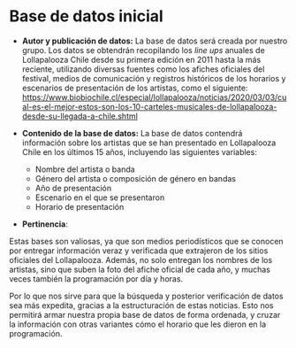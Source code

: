 # Base de datos inicial #
* **Autor y publicación de datos:**
La base de datos será creada por nuestro grupo. Los datos se obtendrán recopilando los *line ups* anuales de Lollapalooza Chile desde su primera edición en 2011 hasta la más reciente, utilizando diversas fuentes como los afiches oficiales del festival, medios de comunicación y registros históricos de los horarios y escenarios de presentación de los artistas, como el siguiente:
https://www.biobiochile.cl/especial/lollapalooza/noticias/2020/03/03/cual-es-el-mejor-estos-son-los-10-carteles-musicales-de-lollapalooza-desde-su-llegada-a-chile.shtml

* **Contenido de la base de datos:**
La base de datos contendrá información sobre los artistas que se han presentado en Lollapalooza Chile en los últimos 15 años, incluyendo las siguientes variables:
  - Nombre del artista o banda
  - Género del artista o composición de género en bandas
  - Año de presentación
  - Escenario en el que se presentaron
  - Horario de presentación

* **Pertinencia**: 

Estas bases son valiosas, ya que son medios periodísticos que se conocen por entregar información veraz y verificada que extrajeron de los sitios oficiales del Lollapalooza. Además, no solo entregan los nombres de los artistas, sino que suben la foto del afiche oficial de cada año, y muchas veces también la programación por día y horas. 

Por lo que nos sirve para que la búsqueda y posterior verificación de datos sea más expedita, gracias a la estructuración de estas noticias. Esto nos permitirá armar nuestra propia base de datos de forma ordenada, y cruzar la información con otras variantes cómo el horario que les dieron en la programación.
